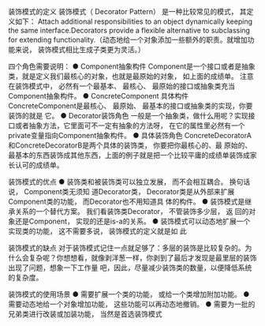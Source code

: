 装饰模式的定义
装饰模式（ Decorator Pattern） 是一种比较常见的模式， 其定义如下： Attach additional responsibilities to an object dynamically keeping the same interface.Decorators provide a flexible alternative to subclassing for extending functionality.（动态地给一个对象添加一些额外的职责。就增加功能来说， 装饰模式相比生成子类更为灵活。）

四个角色需要说明：
● Component抽象构件
Component是一个接口或者是抽象类，就是定义我们最核心的对象，也就是最原始的对象， 如上面的成绩单。
注意 在装饰模式中， 必然有一个最基本、 最核心、 最原始的接口或抽象类充当
Component抽象构件。
● ConcreteComponent 具体构件
ConcreteComponent是最核心、 最原始、 最基本的接口或抽象类的实现，你要装饰的就是
它。
● Decorator装饰角色
一般是一个抽象类，做什么用呢？实现接口或者抽象方法，它里面可不一定有抽象的方法呀， 在它的属性里必然有一个private变量指向Component抽象构件。
● 具体装饰角色
ConcreteDecoratorA和ConcreteDecoratorB是两个具体的装饰类， 你要把你最核心的、最
原始的、最基本的东西装饰成其他东西，上面的例子就是把一个比较平庸的成绩单装饰成家长认可的成绩单。




装饰模式的优点
● 装饰类和被装饰类可以独立发展， 而不会相互耦合。 换句话说， Component类无须知
道Decorator类， Decorator类是从外部来扩展Component类的功能， 而Decorator也不用知道具
体的构件。
● 装饰模式是继承关系的一个替代方案。 我们看装饰类Decorator， 不管装饰多少层， 返
回的对象还是Component， 实现的还是is-a的关系。
● 装饰模式可以动态地扩展一个实现类的功能， 这不需要多说， 装饰模式的定义就是如
此

装饰模式的缺点
对于装饰模式记住一点就足够了：多层的装饰是比较复杂的。为什么会复杂呢？你想想看，就像剥洋葱一样，你剥到了最后才发现是最里层的装饰出现了问题，想象一下工作量
吧，因此，尽量减少装饰类的数量，以便降低系统的复杂度。

装饰模式的使用场景
● 需要扩展一个类的功能， 或给一个类增加附加功能。
● 需要动态地给一个对象增加功能， 这些功能可以再动态地撤销。
● 需要为一批的兄弟类进行改装或加装功能， 当然是首选装饰模式



